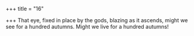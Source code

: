 +++
title = "16"

+++
That eye, fixed in place by the gods, blazing as it ascends,
might we see for a hundred autumns. Might we live for a hundred
autumns!
